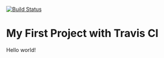 [![Build Status](https://travis-ci.org/yerlandinata/travis-trial.svg?branch=master)](https://travis-ci.org/yerlandinata/travis-trial)

# My First Project with Travis CI
Hello world!

